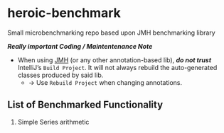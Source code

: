 # heroic-benchmark
Small microbenchmarking repo based upon JMH benchmarking library

***Really important Coding / Maintentenance Note***

- When using [JMH](https://hg.openjdk.java.net/code-tools/jmh) (or any 
other annotation-based lib), ***do not trust*** IntelliJ’s 
`Build Project`. It will not always rebuild the auto-generated classes produced by said lib.
  - → Use `Rebuild Project` when changing annotations.


## List of Benchmarked Functionality

1. Simple Series arithmetic


